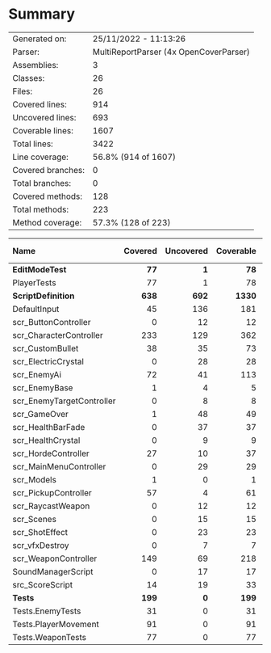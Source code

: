 ﻿# Summary
|||
|:---|:---|
| Generated on: | 25/11/2022 - 11:13:26 |
| Parser: | MultiReportParser (4x OpenCoverParser) |
| Assemblies: | 3 |
| Classes: | 26 |
| Files: | 26 |
| Covered lines: | 914 |
| Uncovered lines: | 693 |
| Coverable lines: | 1607 |
| Total lines: | 3422 |
| Line coverage: | 56.8% (914 of 1607) |
| Covered branches: | 0 |
| Total branches: | 0 |
| Covered methods: | 128 |
| Total methods: | 223 |
| Method coverage: | 57.3% (128 of 223) |

|**Name**|**Covered**|**Uncovered**|**Coverable**|**Total**|**Line coverage**|**Covered**|**Total**|**Branch coverage**|**Covered**|**Total**|**Method coverage**|
|:---|---:|---:|---:|---:|---:|---:|---:|---:|---:|---:|---:|
|**EditModeTest**|**77**|**1**|**78**|**163**|**98.7%**|**0**|**0**|****|**11**|**12**|**91.6%**|
|PlayerTests|77|1|78|163|98.7%|0|0||11|12|91.6%|
|**ScriptDefinition**|**638**|**692**|**1330**|**2833**|**47.9%**|**0**|**0**|****|**95**|**189**|**50.2%**|
|DefaultInput|45|136|181|635|24.8%|0|0||22|46|47.8%|
|scr_ButtonController|0|12|12|30|0%|0|0||0|3|0%|
|scr_CharacterController|233|129|362|615|64.3%|0|0||24|33|72.7%|
|scr_CustomBullet|38|35|73|124|52%|0|0||7|8|87.5%|
|scr_ElectricCrystal|0|28|28|45|0%|0|0||0|4|0%|
|scr_EnemyAi|72|41|113|210|63.7%|0|0||10|14|71.4%|
|scr_EnemyBase|1|4|5|16|20%|0|0||1|2|50%|
|scr_EnemyTargetController|0|8|8|22|0%|0|0||0|2|0%|
|scr_GameOver|1|48|49|94|2%|0|0||1|11|9%|
|scr_HealthBarFade|0|37|37|59|0%|0|0||0|3|0%|
|scr_HealthCrystal|0|9|9|20|0%|0|0||0|2|0%|
|scr_HordeController|27|10|37|74|72.9%|0|0||4|5|80%|
|scr_MainMenuController|0|29|29|60|0%|0|0||0|8|0%|
|scr_Models|1|0|1|95|100%|0|0||1|1|100%|
|scr_PickupController|57|4|61|101|93.4%|0|0||4|4|100%|
|scr_RaycastWeapon|0|12|12|32|0%|0|0||0|2|0%|
|scr_Scenes|0|15|15|27|0%|0|0||0|5|0%|
|scr_ShotEffect|0|23|23|43|0%|0|0||0|3|0%|
|scr_vfxDestroy|0|7|7|18|0%|0|0||0|1|0%|
|scr_WeaponController|149|69|218|408|68.3%|0|0||16|20|80%|
|SoundManagerScript|0|17|17|45|0%|0|0||0|3|0%|
|src_ScoreScript|14|19|33|60|42.4%|0|0||5|9|55.5%|
|**Tests**|**199**|**0**|**199**|**426**|**100%**|**0**|**0**|****|**22**|**22**|**100%**|
|Tests.EnemyTests|31|0|31|84|100%|0|0||5|5|100%|
|Tests.PlayerMovement|91|0|91|183|100%|0|0||10|10|100%|
|Tests.WeaponTests|77|0|77|159|100%|0|0||7|7|100%|
